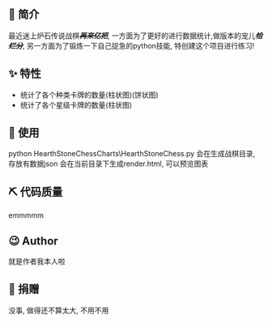 ## 📣 简介

最近迷上炉石传说战棋~~***再来亿把***~~, 一方面为了更好的进行数据统计,做版本的宠儿~~***恰烂分***~~, 另一方面为了锻炼一下自己捉急的python技能, 特创建这个项目进行练习!

## ✨ 特性

* 统计了各个种类卡牌的数量(柱状图)(饼状图)
* 统计了各个星级卡牌的数量(柱状图)

## 📝 使用
python HearthStoneChessCharts\HearthStoneChess.py
会在生成战棋目录, 存放有数据json
会在当前目录下生成render.html, 可以预览图表

## ⛏ 代码质量
emmmmm

## 😉 Author

就是作者我本人啦

## 💌 捐赠
没事, 做得还不算太大, 不用不用
